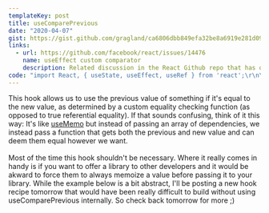 ```yaml
---
templateKey: post
title: useComparePrevious
date: "2020-04-07"
gist: https://gist.github.com/gragland/ca6806dbb849efa32be8a6919e281d09
links:
  - url: https://github.com/facebook/react/issues/14476
    name: useEffect custom comparator
    description: Related discussion in the React Github repo that has other potential solutions
code: "import React, { useState, useEffect, useRef } from 'react';\r\n\r\n\/\/ Usage\r\nfunction MyComponent({ obj }) {\r\n  \/\/ We want the previous obj if obj.id is the same as the new obj.id\r\n  \/\/ We pass a custom equality function as the second arg to our hook.\r\n  const theObj = useComparePrevious(obj, prev => prev && prev.id === obj.id);\r\n  \r\n  \/\/ Here we want to fire off an effect if theObj changes.\r\n  \/\/ If we had used obj directly without the above hook and obj was technically a\r\n  \/\/ new object on every render then the effect would fire on every render.\r\n  \/\/ Worse yet, if our effect triggered a state change it could cause an endless loop.\r\n  \/\/ (effect runs -> state change causes rerender -> effect runs -> etc ...)\r\n  useEffect(() => {\r\n    \/\/ Take some action like fetch data and set state\r\n  }, [theObj]);\r\n  \r\n  \/\/ So why not just do this?\r\n  useEffect(() => {\r\n    \/\/ Well, if we use obj here then eslint-plugin-hooks would rightfully complain\r\n    \/\/ that obj is not in the useEffect dependency array. By using our hook above we\r\n    \/\/ are more explicit about our custom equality checking and can separate that concern\r\n    \/\/ from that of our effect logic.\r\n  }, [obj.id]);\r\n    \r\n  return <div> ... <\/div>;\r\n}\r\n  \r\n\/\/ Hook\r\nfunction useComparePrevious(value, compare) {\r\n  \/\/ Ref for storing previous value\r\n  const previousRef = useRef();\r\n  const previous = previousRef.current;\r\n\r\n  \/\/ Pass previous and new value to compare function\r\n  const isEqual = compare(previous, value);\r\n\r\n  \/\/ If not equal update previous to new value (for next render)\r\n  \/\/ and then return new new value below.\r\n  useEffect(() => {\r\n    if (!isEqual) {\r\n      previousRef.current = value;\r\n    }\r\n  });\r\n\r\n  return isEqual ? previous : value;\r\n}"
---
```


This hook allows us to use the previous value of something if it's equal to the new value, as determined by a custom equality checking function (as opposed to true referential equality). If that sounds confusing, think of it this way: It's like [useMemo](https://reactjs.org/docs/hooks-reference.html#usememo) but instead of passing an array of dependencies, we instead pass a function that gets both the previous and new value and can deem them equal however we want.
<br/><br/>
Most of the time this hook shouldn't be necessary. Where it really comes in handy is if you want to offer a library to other developers and it would be akward to force them to always memoize a value before passing it to your library. While the example below is a bit abstract, I'll be posting a new hook recipe tomorrow that would have been really difficult to build without using useComparePrevious internally. So check back tomorrow for more ;)
